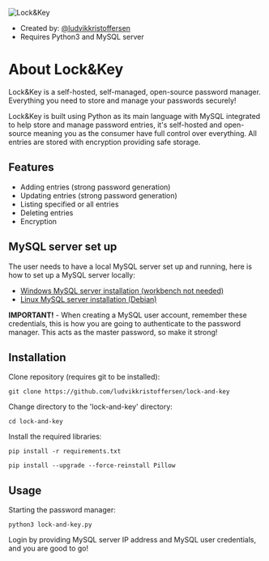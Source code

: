 
![Lock&Key](https://dl.dropboxusercontent.com/scl/fi/nnoz9p4gqw4o3e2378mhh/lock-key-grey-everything.png?rlkey=i3d5zn73yh725lingwgsomzxb&st=qjrjtfgf&dl=0)

- Created by: [@ludvikkristoffersen](https://github.com/ludvikkristoffersen)
- Requires Python3 and MySQL server
# About Lock&Key

Lock&Key is a self-hosted, self-managed, open-source password manager. Everything you need to store and manage your passwords securely!

Lock&Key is built using Python as its main language with MySQL integrated to help store and manage password entries, it's self-hosted and open-source meaning you as the consumer have full control over everything. All entries are stored with encryption providing safe storage.



## Features

- Adding entries (strong password generation)
- Updating entries (strong password generation)
- Listing specified or all entries
- Deleting entries
- Encryption


## MySQL server set up

The user needs to have a local MySQL server set up and running, here is how to set up a MySQL server locally:
- [Windows MySQL server installation (workbench not needed)](https://www.youtube.com/watch?v=u96rVINbAUI)
- [Linux MySQL server installation (Debian)](https://www.youtube.com/watch?v=3qD6zv7thdE)

**IMPORTANT!** - When creating a MySQL user account, remember these credentials, this is how you are going to authenticate to the password manager. This acts as the master password, so make it strong!

## Installation

Clone repository (requires git to be installed):
```
git clone https://github.com/ludvikkristoffersen/lock-and-key
```
Change directory to the 'lock-and-key' directory:
```
cd lock-and-key
```
Install the required libraries:
```
pip install -r requirements.txt

pip install --upgrade --force-reinstall Pillow
```





## Usage

Starting the password manager:
```
python3 lock-and-key.py
```
Login by providing MySQL server IP address and MySQL user credentials, and you are good to go!



